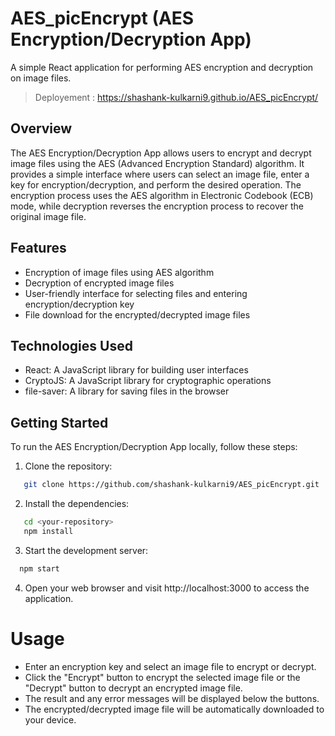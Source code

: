 # AES_picEncrypt (AES Encryption/Decryption App)

A simple React application for performing AES encryption and decryption on image files.

> Deployement : https://shashank-kulkarni9.github.io/AES_picEncrypt/

## Overview

The AES Encryption/Decryption App allows users to encrypt and decrypt image files using the AES (Advanced Encryption Standard) algorithm. It provides a simple interface where users can select an image file, enter a key for encryption/decryption, and perform the desired operation. The encryption process uses the AES algorithm in Electronic Codebook (ECB) mode, while decryption reverses the encryption process to recover the original image file.

## Features

- Encryption of image files using AES algorithm
- Decryption of encrypted image files
- User-friendly interface for selecting files and entering encryption/decryption key
- File download for the encrypted/decrypted image files

## Technologies Used

- React: A JavaScript library for building user interfaces
- CryptoJS: A JavaScript library for cryptographic operations
- file-saver: A library for saving files in the browser

## Getting Started

To run the AES Encryption/Decryption App locally, follow these steps:

1. Clone the repository:
```bash
   git clone https://github.com/shashank-kulkarni9/AES_picEncrypt.git
```
2. Install the dependencies:
```bash
   cd <your-repository>
   npm install
```
3. Start the development server:
 ```bash
   npm start
 ```
4. Open your web browser and visit http://localhost:3000 to access the application.

# Usage

- Enter an encryption key and select an image file to encrypt or decrypt.
- Click the "Encrypt" button to encrypt the selected image file or the "Decrypt" button to decrypt an encrypted image file.
- The result and any error messages will be displayed below the buttons.
- The encrypted/decrypted image file will be automatically downloaded to your device.
